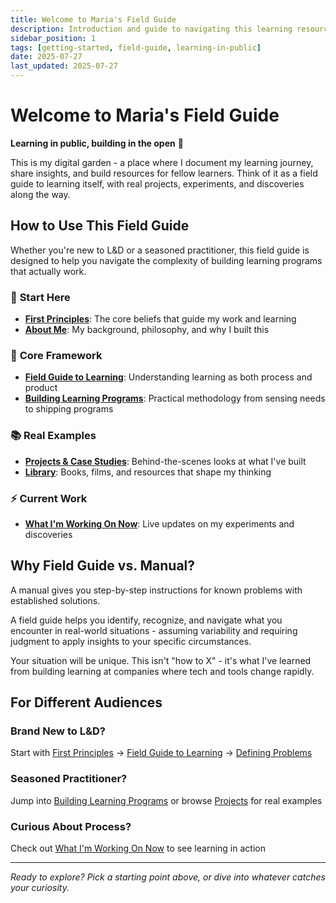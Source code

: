 ```yaml
---
title: Welcome to Maria's Field Guide
description: Introduction and guide to navigating this learning resource
sidebar_position: 1
tags: [getting-started, field-guide, learning-in-public]
date: 2025-07-27
last_updated: 2025-07-27
---
```


# Welcome to Maria's Field Guide

**Learning in public, building in the open** 🌱

This is my digital garden - a place where I document my learning journey, share insights, and build resources for fellow learners. Think of it as a field guide to learning itself, with real projects, experiments, and discoveries along the way.

## How to Use This Field Guide

Whether you're new to L&D or a seasoned practitioner, this field guide is designed to help you navigate the complexity of building learning programs that actually work.

### 🧭 **Start Here**
- **[First Principles](./first-principles)**: The core beliefs that guide my work and learning
- **[About Me](./about-me)**: My background, philosophy, and why I built this

### 🌱 **Core Framework**
- **[Field Guide to Learning](./field-guide/why-field-guide)**: Understanding learning as both process and product
- **[Building Learning Programs](./field-guide/thinking-models-ld)**: Practical methodology from sensing needs to shipping programs

### 📚 **Real Examples**
- **[Projects & Case Studies](./projects/coffee-and-t)**: Behind-the-scenes looks at what I've built
- **[Library](./library)**: Books, films, and resources that shape my thinking

### ⚡ **Current Work**
- **[What I'm Working On Now](/now)**: Live updates on my experiments and discoveries

## Why Field Guide vs. Manual?

A manual gives you step-by-step instructions for known problems with established solutions.

A field guide helps you identify, recognize, and navigate what you encounter in real-world situations - assuming variability and requiring judgment to apply insights to your specific circumstances.

Your situation will be unique. This isn't "how to X" - it's what I've learned from building learning at companies where tech and tools change rapidly.

## For Different Audiences

### **Brand New to L&D?**
Start with [First Principles](./first-principles) → [Field Guide to Learning](./field-guide/thinking-models-learning) → [Defining Problems](./field-guide/phases/defining-framing)

### **Seasoned Practitioner?**
Jump into [Building Learning Programs](./field-guide/thinking-models-ld) or browse [Projects](./projects/coffee-and-t) for real examples

### **Curious About Process?**
Check out [What I'm Working On Now](/now) to see learning in action

---

*Ready to explore? Pick a starting point above, or dive into whatever catches your curiosity.*

